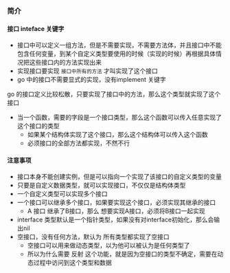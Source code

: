 ### 简介

#### 接口 inteface 关键字

- 接口中可以定义一组方法，但是不需要实现，不需要方法体，并且接口中不能包含任何变量，到某个自定义类型要使用的时候（实现的时候）再根据具体情况把这些接口内的方法实现出来
- 实现接口要实现 `接口中所有的方法` 才叫实现了这个接口
- go 中的接口不需要显式的实现，没有implement 关键字


 
go 的接口定义比较松散，只要实现了接口中的方法，那么这个类型就实现了这个接口


- 当一个函数，需要的字段是一个接口类型，那么这个函数可以传入任意实现了这个接口的类型
  - 如果某个结构体实现了这个接口，那么这个结构体可以传入这个函数
  - 必须接口的全部方法都实现，不然不行



#### 注意事项
- 接口本身不能创建实例，但是可以指向一个实现了该接口的自定义类型的变量
- 只要是自定义数据类型，就可以实现接口，不仅仅是结构体类型
- 一个自定义类型可以实现多个接口
- 一个接口可以继承多个接口，如果要实现这个接口，必须实现其继承的接口
  - A 接口 继承了B接口，那么 想要实现A接口，必须将B接口一起实现
- interface 类型默认是一个指针类型，如果没有对interface初始化，那么会输出nil
- 空接口，没有任何方法，默认为 所有类型都实现了空接口
  - 空接口可以用来做动态类型，以为他可以被认为是任何类型了
  - 所以为什么需要 反射 这个功能，就是因为空接口的类型不确定，需要在动态过程中访问到这个类型和数据